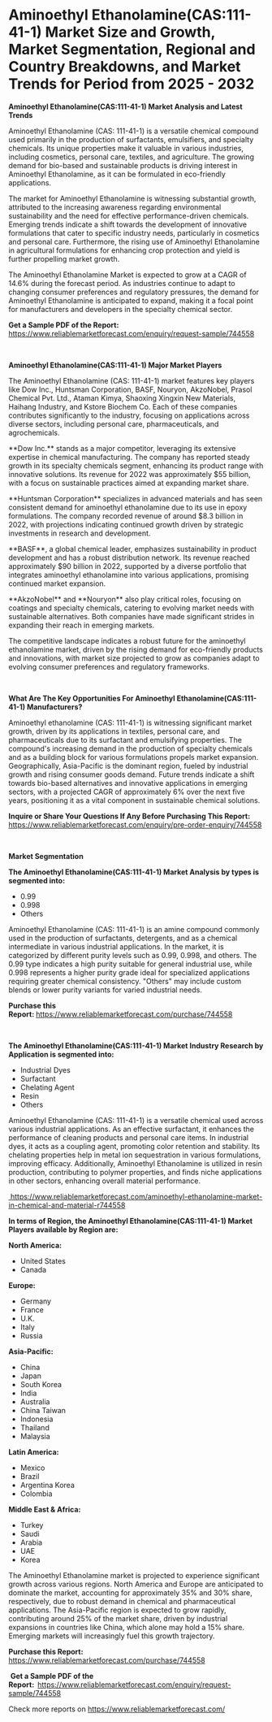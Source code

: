 <p><h1>Aminoethyl Ethanolamine(CAS:111-41-1) Market Size and Growth, Market Segmentation, Regional and Country Breakdowns, and Market Trends for Period from 2025 -  2032</h1></p><p><strong>Aminoethyl Ethanolamine(CAS:111-41-1) Market Analysis and Latest Trends</strong></p>
<p><p>Aminoethyl Ethanolamine (CAS: 111-41-1) is a versatile chemical compound used primarily in the production of surfactants, emulsifiers, and specialty chemicals. Its unique properties make it valuable in various industries, including cosmetics, personal care, textiles, and agriculture. The growing demand for bio-based and sustainable products is driving interest in Aminoethyl Ethanolamine, as it can be formulated in eco-friendly applications.</p><p>The market for Aminoethyl Ethanolamine is witnessing substantial growth, attributed to the increasing awareness regarding environmental sustainability and the need for effective performance-driven chemicals. Emerging trends indicate a shift towards the development of innovative formulations that cater to specific industry needs, particularly in cosmetics and personal care. Furthermore, the rising use of Aminoethyl Ethanolamine in agricultural formulations for enhancing crop protection and yield is further propelling market growth.</p><p>The Aminoethyl Ethanolamine Market is expected to grow at a CAGR of 14.6% during the forecast period. As industries continue to adapt to changing consumer preferences and regulatory pressures, the demand for Aminoethyl Ethanolamine is anticipated to expand, making it a focal point for manufacturers and developers in the specialty chemical sector.</p></p>
<p><strong>Get a Sample PDF of the Report:&nbsp;</strong> <a href="https://www.reliablemarketforecast.com/enquiry/request-sample/744558?utm_campaign=3081&utm_medium=2&utm_source=Github&utm_content=ia&utm_term=29032025&utm_id=aminoethyl-ethanolaminecas111-41-1">https://www.reliablemarketforecast.com/enquiry/request-sample/744558</a></p>
<p>&nbsp;</p>
<p><strong>Aminoethyl Ethanolamine(CAS:111-41-1) Major Market Players</strong></p>
<p><p>The Aminoethyl Ethanolamine (CAS: 111-41-1) market features key players like Dow Inc., Huntsman Corporation, BASF, Nouryon, AkzoNobel, Prasol Chemical Pvt. Ltd., Ataman Kimya, Shaoxing Xingxin New Materials, Haihang Industry, and Kstore Biochem Co. Each of these companies contributes significantly to the industry, focusing on applications across diverse sectors, including personal care, pharmaceuticals, and agrochemicals.</p><p>**Dow Inc.** stands as a major competitor, leveraging its extensive expertise in chemical manufacturing. The company has reported steady growth in its specialty chemicals segment, enhancing its product range with innovative solutions. Its revenue for 2022 was approximately $55 billion, with a focus on sustainable practices aimed at expanding market share.</p><p>**Huntsman Corporation** specializes in advanced materials and has seen consistent demand for aminoethyl ethanolamine due to its use in epoxy formulations. The company recorded revenue of around $8.3 billion in 2022, with projections indicating continued growth driven by strategic investments in research and development.</p><p>**BASF**, a global chemical leader, emphasizes sustainability in product development and has a robust distribution network. Its revenue reached approximately $90 billion in 2022, supported by a diverse portfolio that integrates aminoethyl ethanolamine into various applications, promising continued market expansion.</p><p>**AkzoNobel** and **Nouryon** also play critical roles, focusing on coatings and specialty chemicals, catering to evolving market needs with sustainable alternatives. Both companies have made significant strides in expanding their reach in emerging markets.</p><p>The competitive landscape indicates a robust future for the aminoethyl ethanolamine market, driven by the rising demand for eco-friendly products and innovations, with market size projected to grow as companies adapt to evolving consumer preferences and regulatory frameworks.</p></p>
<p>&nbsp;</p>
<p><strong>What Are The Key Opportunities For Aminoethyl Ethanolamine(CAS:111-41-1) Manufacturers?</strong></p>
<p><p>Aminoethyl ethanolamine (CAS: 111-41-1) is witnessing significant market growth, driven by its applications in textiles, personal care, and pharmaceuticals due to its surfactant and emulsifying properties. The compound's increasing demand in the production of specialty chemicals and as a building block for various formulations propels market expansion. Geographically, Asia-Pacific is the dominant region, fueled by industrial growth and rising consumer goods demand. Future trends indicate a shift towards bio-based alternatives and innovative applications in emerging sectors, with a projected CAGR of approximately 6% over the next five years, positioning it as a vital component in sustainable chemical solutions.</p></p>
<p><strong>Inquire or Share Your Questions If Any Before Purchasing This Report:</strong> <a href="https://www.reliablemarketforecast.com/enquiry/pre-order-enquiry/744558?utm_campaign=3081&utm_medium=2&utm_source=Github&utm_content=ia&utm_term=29032025&utm_id=aminoethyl-ethanolaminecas111-41-1">https://www.reliablemarketforecast.com/enquiry/pre-order-enquiry/744558</a></p>
<p>&nbsp;</p>
<p><strong>Market Segmentation</strong></p>
<p><strong>The Aminoethyl Ethanolamine(CAS:111-41-1) Market Analysis by types is segmented into:</strong></p>
<p><ul><li>0.99</li><li>0.998</li><li>Others</li></ul></p>
<p><p>Aminoethyl Ethanolamine (CAS: 111-41-1) is an amine compound commonly used in the production of surfactants, detergents, and as a chemical intermediate in various industrial applications. In the market, it is categorized by different purity levels such as 0.99, 0.998, and others. The 0.99 type indicates a high purity suitable for general industrial use, while 0.998 represents a higher purity grade ideal for specialized applications requiring greater chemical consistency. "Others" may include custom blends or lower purity variants for varied industrial needs.</p></p>
<p><strong>Purchase this Report:&nbsp;</strong><a href="https://www.reliablemarketforecast.com/purchase/744558?utm_campaign=3081&utm_medium=2&utm_source=Github&utm_content=ia&utm_term=29032025&utm_id=aminoethyl-ethanolaminecas111-41-1">https://www.reliablemarketforecast.com/purchase/744558</a></p>
<p>&nbsp;</p>
<p><strong>The Aminoethyl Ethanolamine(CAS:111-41-1) Market Industry Research by Application is segmented into:</strong></p>
<p><ul><li>Industrial Dyes</li><li>Surfactant</li><li>Chelating Agent</li><li>Resin</li><li>Others</li></ul></p>
<p><p>Aminoethyl Ethanolamine (CAS: 111-41-1) is a versatile chemical used across various industrial applications. As an effective surfactant, it enhances the performance of cleaning products and personal care items. In industrial dyes, it acts as a coupling agent, promoting color retention and stability. Its chelating properties help in metal ion sequestration in various formulations, improving efficacy. Additionally, Aminoethyl Ethanolamine is utilized in resin production, contributing to polymer properties, and finds niche applications in other sectors, enhancing overall material performance.</p></p>
<p><a href="https://www.reliablemarketforecast.com/aminoethyl-ethanolamine-market-in-chemical-and-material-r744558?utm_campaign=3081&utm_medium=2&utm_source=Github&utm_content=ia&utm_term=29032025&utm_id=aminoethyl-ethanolaminecas111-41-1">&nbsp;https://www.reliablemarketforecast.com/aminoethyl-ethanolamine-market-in-chemical-and-material-r744558</a></p>
<p><strong>In terms of Region, the Aminoethyl Ethanolamine(CAS:111-41-1) Market Players available by Region are:</strong></p>
<p>
    <p> <strong> North America: </strong>
        <ul>
            <li>United States</li>
            <li>Canada</li>
        </ul>
        </p> 
    <p> <strong> Europe: </strong>
        <ul>
            <li>Germany</li>
            <li>France</li>
            <li>U.K.</li>
            <li>Italy</li>
            <li>Russia</li>
        </ul>
        </p> 
    <p> <strong> Asia-Pacific: </strong>
        <ul>
            <li>China</li>
            <li>Japan</li>
            <li>South Korea</li>
            <li>India</li>
            <li>Australia</li>
            <li>China Taiwan</li>
            <li>Indonesia</li>
            <li>Thailand</li>
            <li>Malaysia</li>
        </ul>
        </p> 
    <p> <strong> Latin America: </strong>
        <ul>
            <li>Mexico</li>
            <li>Brazil</li>
            <li>Argentina Korea</li>
            <li>Colombia</li>
        </ul>
        </p> 
    <p> <strong> Middle East & Africa: </strong>
        <ul>
            <li>Turkey</li>
            <li>Saudi</li>
            <li>Arabia</li>
            <li>UAE</li>
            <li>Korea</li>
        </ul>
    </p>
    </p>
<p><p>The Aminoethyl Ethanolamine market is projected to experience significant growth across various regions. North America and Europe are anticipated to dominate the market, accounting for approximately 35% and 30% share, respectively, due to robust demand in chemical and pharmaceutical applications. The Asia-Pacific region is expected to grow rapidly, contributing around 25% of the market share, driven by industrial expansions in countries like China, which alone may hold a 15% share. Emerging markets will increasingly fuel this growth trajectory.</p></p>
<p><strong>Purchase this Report: </strong><a href="https://www.reliablemarketforecast.com/purchase/744558?utm_campaign=3081&utm_medium=2&utm_source=Github&utm_content=ia&utm_term=29032025&utm_id=aminoethyl-ethanolaminecas111-41-1">https://www.reliablemarketforecast.com/purchase/744558</a></p>
<p>&nbsp;<strong>Get a Sample PDF of the Report:&nbsp;&nbsp;</strong><a href="https://www.reliablemarketforecast.com/enquiry/request-sample/744558?utm_campaign=3081&utm_medium=2&utm_source=Github&utm_content=ia&utm_term=29032025&utm_id=aminoethyl-ethanolaminecas111-41-1">https://www.reliablemarketforecast.com/enquiry/request-sample/744558</a></p>
<p><strong></strong></p>
<p>Check more reports on <a href="https://www.reliablemarketforecast.com/?utm_campaign=3081&utm_medium=2&utm_source=Github&utm_content=ia&utm_term=29032025&utm_id=aminoethyl-ethanolaminecas111-41-1">https://www.reliablemarketforecast.com/</a></p>